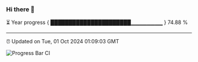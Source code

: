 ### Hi there 👋

⏳ Year progress { ██████████████████████▁▁▁▁▁▁▁▁ } 74.88 %

---

⏰ Updated on Tue, 01 Oct 2024 01:09:03 GMT

![Progress Bar CI](https://github.com/liununu/liununu/workflows/Progress%20Bar%20CI/badge.svg)
